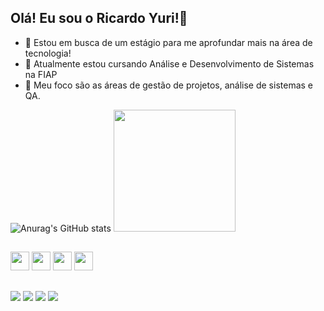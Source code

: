 ## Olá! Eu sou o Ricardo Yuri!👋 

- 👀 Estou em busca de um estágio para me aprofundar mais na área de tecnologia!
- 🌱 Atualmente estou cursando Análise e Desenvolvimento de Sistemas na FIAP
- 💞️ Meu foco são as áreas de gestão de projetos, análise de sistemas e QA.

<div style='display: inline_block'>
 <img src="https://github-readme-stats.vercel.app/api?username=ricardoyuuri&show_icons=true&theme=tokyonight" alt="Anurag's GitHub stats" />
 <img src="https://github-readme-stats.vercel.app/api/top-langs/?username=ricardoyuuri&layout=compact&show_icons=true&theme=tokyonight" height="195"/>
</div>

##

<div style='display: inline_block'>
 <img src="https://cdn.jsdelivr.net/gh/devicons/devicon@latest/icons/typescript/typescript-original.svg" height="30"/>
 <img src="https://cdn.jsdelivr.net/gh/devicons/devicon@latest/icons/javascript/javascript-original.svg" height="30"/>
<img src="https://cdn.jsdelivr.net/gh/devicons/devicon@latest/icons/java/java-original-wordmark.svg" height="30"/>
<img src="https://cdn.jsdelivr.net/gh/devicons/devicon@latest/icons/react/react-original-wordmark.svg" height="30"/> 
</div>    

##

<div style='display: inline_block'>
  <a href="https://www.linkedin.com/in/ricardo-yuri/"><img src="https://img.shields.io/badge/LinkedIn-0077B5?style=for-the-badge&logo=linkedin&logoColor=white"></a>
  <a href="https://www.instagram.com/ricardoyuuri/"><img src="https://img.shields.io/badge/Instagram-E4405F?style=for-the-badge&logo=instagram&logoColor=white"></a>
  <a href="domingues.yuri13@gmail.com"><img src="https://img.shields.io/badge/Gmail-D14836?style=for-the-badge&logo=gmail&logoColor=white"></a>
  <a href="https://br.pinterest.com/ricardoyuuri/"><img src="https://img.shields.io/badge/Pinterest-%23E60023.svg?&style=for-the-badge&logo=Pinterest&logoColor=white"></a>
</div>
